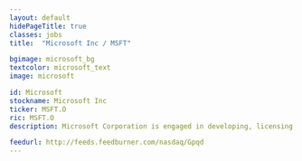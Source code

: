 ```yaml
---
layout: default
hidePageTitle: true
classes: jobs
title:  "Microsoft Inc / MSFT"

bgimage: microsoft_bg
textcolor: microsoft_text
image: microsoft

id: Microsoft
stockname: Microsoft Inc
ticker: MSFT.O
ric: MSFT.O
description: Microsoft Corporation is engaged in developing, licensing and supporting a range of software products and services. The Company’s products include operating systems for computing devices, servers, phones, and other intelligent devices; server applications for distributed computing environments; productivity applications; business solution applications; desktop and server management tools; software development tools; video games; and online advertising.

feedurl: http://feeds.feedburner.com/nasdaq/Gpqd
---
```

